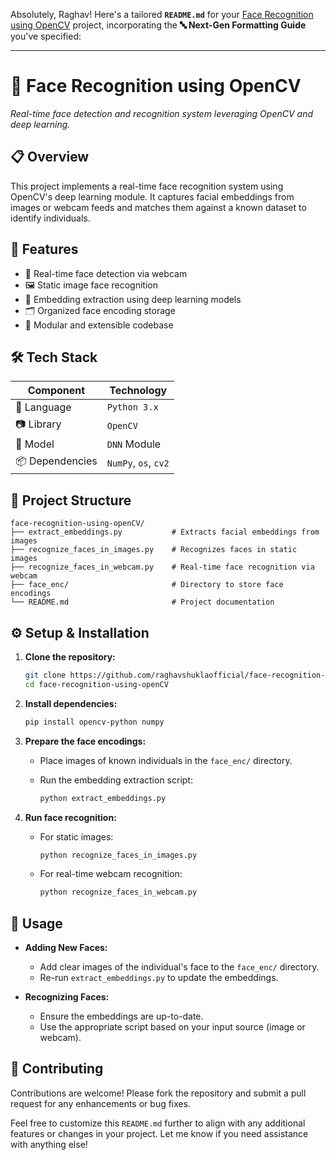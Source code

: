 Absolutely, Raghav! Here's a tailored **`README.md`** for your [Face Recognition using OpenCV](https://github.com/raghavshuklaofficial/face-recognition-using-openCV) project, incorporating the **🔤 Next-Gen Formatting Guide** you've specified:

---

# 🧠 **Face Recognition using OpenCV**

*Real-time face detection and recognition system leveraging OpenCV and deep learning.*

## 📋 **Overview**

This project implements a real-time face recognition system using OpenCV's deep learning module. It captures facial embeddings from images or webcam feeds and matches them against a known dataset to identify individuals.

## 🚀 **Features**

* 🎥 Real-time face detection via webcam
* 🖼️ Static image face recognition
* 🧠 Embedding extraction using deep learning models
* 🗂️ Organized face encoding storage
* 🧪 Modular and extensible codebase

## 🛠️ **Tech Stack**

| **Component**   | **Technology**       |
| --------------- | -------------------- |
| 🐍 Language     | `Python 3.x`         |
| 📷 Library      | `OpenCV`             |
| 🧠 Model        | `DNN` Module         |
| 📦 Dependencies | `NumPy`, `os`, `cv2` |

## 📁 **Project Structure**

```plaintext
face-recognition-using-openCV/
├── extract_embeddings.py           # Extracts facial embeddings from images
├── recognize_faces_in_images.py    # Recognizes faces in static images
├── recognize_faces_in_webcam.py    # Real-time face recognition via webcam
├── face_enc/                       # Directory to store face encodings
└── README.md                       # Project documentation
```

## ⚙️ **Setup & Installation**

1. **Clone the repository:**

   ```bash
   git clone https://github.com/raghavshuklaofficial/face-recognition-using-openCV.git
   cd face-recognition-using-openCV
   ```

2. **Install dependencies:**

   ```bash
   pip install opencv-python numpy
   ```

3. **Prepare the face encodings:**

   * Place images of known individuals in the `face_enc/` directory.
   * Run the embedding extraction script:

     ```bash
     python extract_embeddings.py
     ```

4. **Run face recognition:**

   * For static images:

     ```bash
     python recognize_faces_in_images.py
     ```
   * For real-time webcam recognition:

     ```bash
     python recognize_faces_in_webcam.py
     ```

## 🧪 **Usage**

* **Adding New Faces:**

  * Add clear images of the individual's face to the `face_enc/` directory.
  * Re-run `extract_embeddings.py` to update the embeddings.

* **Recognizing Faces:**

  * Ensure the embeddings are up-to-date.
  * Use the appropriate script based on your input source (image or webcam).


## 🤝 **Contributing**

Contributions are welcome! Please fork the repository and submit a pull request for any enhancements or bug fixes.


Feel free to customize this `README.md` further to align with any additional features or changes in your project. Let me know if you need assistance with anything else!
